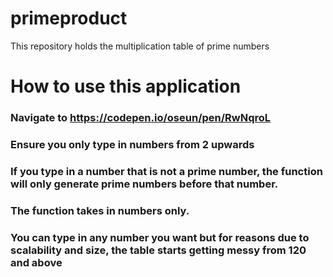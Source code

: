 # primeproduct
This repository holds the multiplication table of prime numbers
# How to use this application
### Navigate to https://codepen.io/oseun/pen/RwNqroL
### Ensure you only type in numbers from 2 upwards
### If you type in a number that is not a prime number, the function will only generate prime numbers before that number.
### The function takes in numbers only.
### You can type in any number you want but for reasons due to scalability and size, the table starts getting messy from 120 and above
